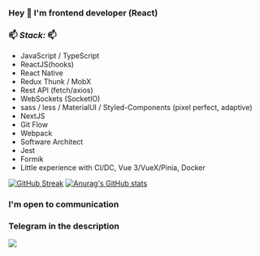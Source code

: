 ### Hey 👋 I'm frontend developer (React)

### 📫 _Stack:_ 📫

- JavaScript / TypeScript
- ReactJS(hooks)
- React Native
- Redux Thunk / MobX
- Rest API (fetch/axios)
- WebSockets (SocketIO)
- sass / less / MaterialUI / Styled-Components (pixel perfect, adaptive)
- NextJS
- Git Flow
- Webpack
- Software Architect
- Jest
- Formik
- Little experience with CI/DC, Vue 3/VueX/Pinia, Docker


[![GitHub Streak](https://github-readme-streak-stats.herokuapp.com/?user=illarjonov)](https://git.io/streak-stats)   [![Anurag's GitHub stats](https://github-readme-stats.vercel.app/api?username=illarjonov)](https://github.com/anuraghazra/github-readme-stats) 

### I'm open to communication
### Telegram in the description

![](https://komarev.com/ghpvc/?username=illarjonov)
